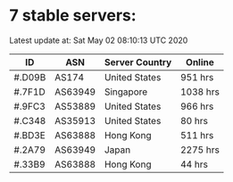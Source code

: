 # 7 stable servers:

Latest update at: Sat May 02 08:10:13 UTC 2020

| ID | ASN | Server Country | Online |
| -- | --- | -------------- | ------ |
| #.D09B | AS174 | United States | 951 hrs |
| #.7F1D | AS63949 | Singapore | 1038 hrs |
| #.9FC3 | AS53889 | United States | 966 hrs |
| #.C348 | AS35913 | United States | 80 hrs |
| #.BD3E | AS63888 | Hong Kong | 511 hrs |
| #.2A79 | AS63949 | Japan | 2275 hrs |
| #.33B9 | AS63888 | Hong Kong | 44 hrs |

